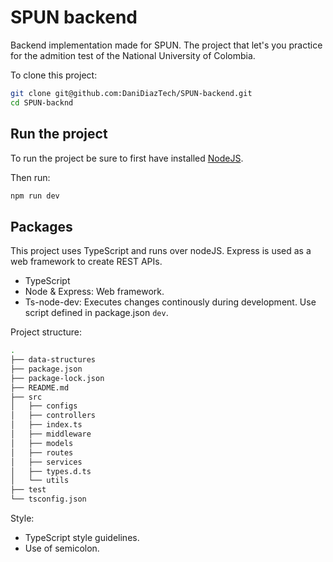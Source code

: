 # SPUN backend

Backend implementation made for SPUN. The project that let's you practice for the admition test of the National University of Colombia.

To clone this project:

```bash
git clone git@github.com:DaniDiazTech/SPUN-backend.git
cd SPUN-backnd
```

## Run the project

To run the project be sure to first have installed [NodeJS](https://nodejs.org/en/download/current).

Then run:

```bash
npm run dev
```

## Packages

This project uses TypeScript and runs over nodeJS.
Express is used as a web framework to create REST APIs.

- TypeScript
- Node & Express: Web framework.
- Ts-node-dev: Executes changes continously during development. Use script defined in package.json `dev`.

Project structure:

```bash
.
├── data-structures
├── package.json
├── package-lock.json
├── README.md
├── src
│   ├── configs
│   ├── controllers
│   ├── index.ts
│   ├── middleware
│   ├── models
│   ├── routes
│   ├── services
│   ├── types.d.ts
│   └── utils
├── test
└── tsconfig.json
```

Style:

- TypeScript style guidelines.
- Use of semicolon.
